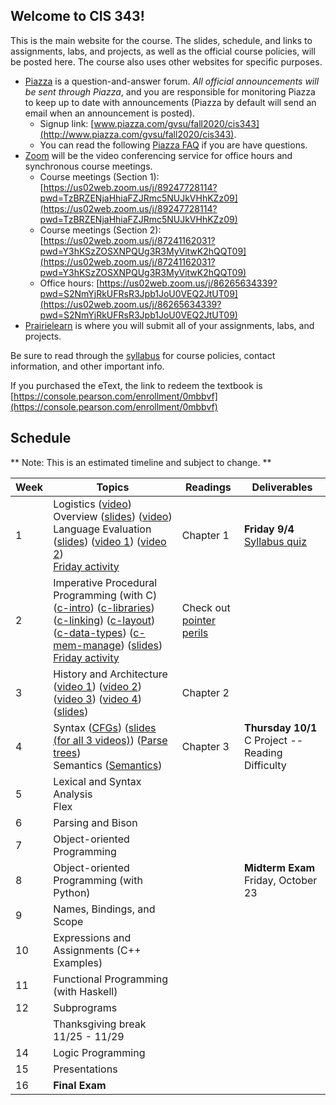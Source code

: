 ## Welcome to CIS 343!

This is the main website for the course.
The slides, schedule, and links to assignments, labs, and projects,
as well as the official course policies,
will be posted here.
The course also uses other websites for specific purposes.
* [Piazza](http://www.piazza.com) is a question-and-answer forum.
*All official announcements will be sent through Piazza*,
and you are responsible for monitoring Piazza to keep up to date with
announcements
(Piazza by default will send an email when an announcement is posted).
    * Signup link: [www.piazza.com/gvsu/fall2020/cis343](http://www.piazza.com/gvsu/fall2020/cis343).
    * You can read the following [Piazza FAQ](misc/piazza-faq.md) if you are
      have questions.
* [Zoom](https://zoom.us) will be the video conferencing service for office
  hours and synchronous course meetings.
    * Course meetings (Section 1):
      [https://us02web.zoom.us/j/89247728114?pwd=TzBRZENjaHhiaFZJRmc5NUJkVHhKZz09](https://us02web.zoom.us/j/89247728114?pwd=TzBRZENjaHhiaFZJRmc5NUJkVHhKZz09)
    * Course meetings (Section 2):
      [https://us02web.zoom.us/j/87241162031?pwd=Y3hKSzZOSXNPQUg3R3MyVitwK2hQQT09](https://us02web.zoom.us/j/87241162031?pwd=Y3hKSzZOSXNPQUg3R3MyVitwK2hQQT09)
    * Office hours:
      [https://us02web.zoom.us/j/86265634339?pwd=S2NmYjRkUFRsR3Jpb1JoU0VEQ2JtUT09](https://us02web.zoom.us/j/86265634339?pwd=S2NmYjRkUFRsR3Jpb1JoU0VEQ2JtUT09)
* [Prairielearn](https://prairielearn.engr.illinois.edu/pl/) is where you will
submit all of your assignments, labs, and projects.

Be sure to read through the [syllabus](syllabus.md) for course policies,
contact information, and other important info.

If you purchased the eText,
the link to redeem the textbook is
[https://console.pearson.com/enrollment/0mbbvf](https://console.pearson.com/enrollment/0mbbvf)

## Schedule

** Note: This is an estimated timeline and subject to change. **

| Week | Topics | Readings | Deliverables |
| ---- | ------ | -------- | ------------ |
|  1   | Logistics ([video](https://drive.google.com/file/d/1Fo96zEsNVDbt-hHwJaHGUazZNdsM1TdH/view?usp=sharing))<br> Overview ([slides](slides/overview.pdf)) ([video](https://drive.google.com/file/d/1mAlUxlsJqGChVPFOkfLllLG3MWysAiix/view?usp=sharing))<br> Language Evaluation ([slides](slides/language-evaluation.pdf)) ([video 1](https://drive.google.com/file/d/1tTy0RNCaGLEEjA4tpaDsI-Mal1kSGwjL/view?usp=sharing)) ([video 2](https://drive.google.com/file/d/14H-JfIr3Y38HST1wBcof7_i0P5B1yxWa/view?usp=sharing))<br> [Friday activity](activities/discussion-week-1.md) | Chapter 1 | **Friday 9/4** [Syllabus quiz](https://prairielearn.engr.illinois.edu/pl/) |
|  2   | Imperative Procedural Programming (with C) ([c-intro](https://drive.google.com/file/d/10q5hhlw_uPBrCA8P9bE6CQ-0nupVC5d_/view?usp=sharing)) ([c-libraries](https://drive.google.com/file/d/1A9klODAgrZKcKS_4JGD0pw2H56ih4Zvk/view?usp=sharing)) ([c-linking](https://drive.google.com/file/d/1GnJlLED_9jMScwv9YFH9jfyHmVpl2OGD/view?usp=sharing)) ([c-layout](https://drive.google.com/file/d/1-rYYUTsXRd_de1aERXlYSCd7nzAXKfQc/view?usp=sharing)) ([c-data-types](https://drive.google.com/file/d/1DsVTNdnj1WCRLL4tMednG5crp1zKNKat/view?usp=sharing)) ([c-mem-manage](https://drive.google.com/file/d/1eBDU846B3khQ0xLpk3WRwJZv0W5iU5fR/view?usp=sharing)) ([slides](slides/c-language.pdf))<br> [Friday activity](activities/discussion-week-2.md) | Check out [pointer perils](https://github.com/irawoodring/pointer_perils)  |  |
|  3   | History and Architecture ([video 1](https://drive.google.com/file/d/1_NmC0fuUcafJnTC9u5nysdX5SM5Y_-gl/view?usp=sharing)) ([video 2](https://drive.google.com/file/d/1FOmPApcbBSN_m0RFc9tvx__9HKiD2Afc/view?usp=sharing)) ([video 3](https://drive.google.com/file/d/1o5fH-DIXaqrP0TG6ZlipG3yU36ZQ7yoL/view?usp=sharing)) ([video 4](https://drive.google.com/file/d/1az82jnRtPCGoIIOvtazYX8LA23V2zrUD/view?usp=sharing)) ([slides](slides/history-architecture.pdf)) | Chapter 2 | |
|  4   | Syntax ([CFGs](https://drive.google.com/file/d/1rABRpVV4HlkflfjeUlpV1V2baZ7_HmWs/view?usp=sharing)) ([slides (for all 3 videos)](slides/syntax-and-semantics.pdf)) ([Parse trees](https://drive.google.com/file/d/1XRB99qB8N0T9Y048hmdEPqfxurhIpy5E/view?usp=sharing))<br> Semantics ([Semantics](https://drive.google.com/file/d/1fkUehq6jKeCUI50z-4ouRQnu1un1ufNw/view?usp=sharing)) | Chapter 3 | **Thursday 10/1** C Project -- Reading Difficulty |
|  5   | Lexical and Syntax Analysis<br> Flex | | |
|  6   | Parsing and Bison | | |
|  7   | Object-oriented Programming | | |
|  8   | Object-oriented Programming (with Python) | | **Midterm Exam** Friday, October 23 |
|  9   | Names, Bindings, and Scope | | |
|  10  | Expressions and Assignments (C++ Examples) | | |
|  11  | Functional Programming (with Haskell) | | |
|  12  | Subprograms | | |
|      | Thanksgiving break 11/25 - 11/29 | | |
|  14  | Logic Programming | | |
|  15  | Presentations | | |
|  16  | **Final Exam** | | |
